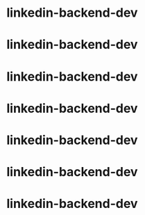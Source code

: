 # linkedin-backend-dev
# linkedin-backend-dev
# linkedin-backend-dev
# linkedin-backend-dev
# linkedin-backend-dev
# linkedin-backend-dev
# linkedin-backend-dev
